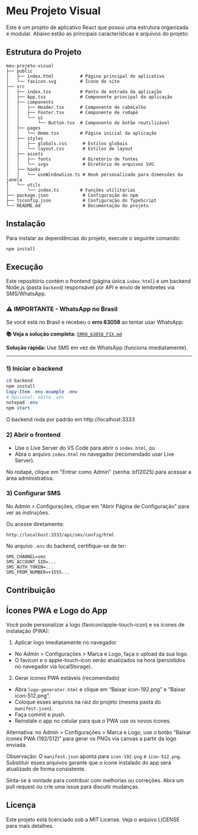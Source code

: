 # Meu Projeto Visual

Este é um projeto de aplicativo React que possui uma estrutura organizada e modular. Abaixo estão as principais características e arquivos do projeto:

## Estrutura do Projeto

```
meu-projeto-visual
├── public
│   ├── index.html          # Página principal do aplicativo
│   └── favicon.svg         # Ícone do site
├── src
│   ├── index.tsx           # Ponto de entrada da aplicação
│   ├── App.tsx             # Componente principal da aplicação
│   ├── components
│   │   ├── Header.tsx      # Componente de cabeçalho
│   │   ├── Footer.tsx      # Componente de rodapé
│   │   └── ui
│   │       └── Button.tsx  # Componente de botão reutilizável
│   ├── pages
│   │   └── Home.tsx        # Página inicial da aplicação
│   ├── styles
│   │   ├── globals.css      # Estilos globais
│   │   └── layout.css       # Estilos de layout
│   ├── assets
│   │   ├── fonts            # Diretório de fontes
│   │   └── svgs             # Diretório de arquivos SVG
│   ├── hooks
│   │   └── useWindowSize.ts # Hook personalizado para dimensões da janela
│   └── utils
│       └── index.ts        # Funções utilitárias
├── package.json             # Configuração do npm
├── tsconfig.json            # Configuração do TypeScript
└── README.md                # Documentação do projeto
```

## Instalação

Para instalar as dependências do projeto, execute o seguinte comando:

```
npm install
```

## Execução

Este repositório contém o frontend (página única `index.html`) e um backend Node.js (pasta `backend`) responsável por API e envio de lembretes via SMS/WhatsApp.

### ⚠️ IMPORTANTE - WhatsApp no Brasil

Se você está no Brasil e recebeu o **erro 63058** ao tentar usar WhatsApp:

**📚 Veja a solução completa:** [`ERRO_63058_FIX.md`](ERRO_63058_FIX.md)

**Solução rápida:** Use SMS em vez de WhatsApp (funciona imediatamente).

---

### 1) Iniciar o backend

```powershell
cd backend
npm install
Copy-Item .env.example .env
# Opcional: edite .env
notepad .env
npm start
```

O backend roda por padrão em http://localhost:3333

### 2) Abrir o frontend

- Use o Live Server do VS Code para abrir o `index.html`, ou
- Abra o arquivo `index.html` no navegador (recomendado usar Live Server).

No rodapé, clique em "Entrar como Admin" (senha: bf12025) para acessar a área administrativa.

### 3) Configurar SMS

No Admin > Configurações, clique em "Abrir Página de Configuração" para ver as instruções.

Ou acesse diretamente:

```
http://localhost:3333/api/sms/config/html
```

No arquivo `.env` do backend, certifique-se de ter:

```
SMS_CHANNEL=sms
SMS_ACCOUNT_SID=...
SMS_AUTH_TOKEN=...
SMS_FROM_NUMBER=+1555...
```

## Contribuição

## Ícones PWA e Logo do App

Você pode personalizar a logo (favicon/apple-touch-icon) e os ícones de instalação (PWA):

1) Aplicar logo imediatamente no navegador

- No Admin > Configurações > Marca e Logo, faça o upload da sua logo.
- O favicon e o apple-touch-icon serão atualizados na hora (persistidos no navegador via localStorage).

2) Gerar ícones PWA estáveis (recomendado)

- Abra `logo-generator.html` e clique em “Baixar icon-192.png” e “Baixar icon-512.png”.
- Coloque esses arquivos na raiz do projeto (mesma pasta do `manifest.json`).
- Faça commit e push.
- Reinstale o app no celular para que o PWA use os novos ícones.

Alternativa: no Admin > Configurações > Marca e Logo, use o botão “Baixar ícones PWA (192/512)” para gerar os PNGs via canvas a partir da logo enviada.

Observação: O `manifest.json` aponta para `icon-192.png` e `icon-512.png`. Substituir esses arquivos garante que o ícone instalado do app será atualizado de forma consistente.

Sinta-se à vontade para contribuir com melhorias ou correções. Abra um pull request ou crie uma issue para discutir mudanças.

## Licença

Este projeto está licenciado sob a MIT License. Veja o arquivo LICENSE para mais detalhes.